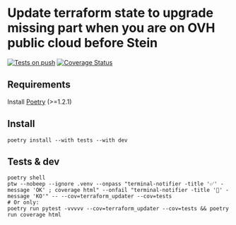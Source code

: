 # Update terraform state to upgrade missing part when you are on OVH public cloud before Stein

[![Tests on push](https://github.com/nledez/terraform_updater/actions/workflows/tests.yml/badge.svg)](https://github.com/nledez/terraform_updater/actions/workflows/tests.yml)
[![Coverage Status](https://coveralls.io/repos/github/nledez/terraform_updater/badge.svg?branch=main&service=github)](https://coveralls.io/github/nledez/terraform_updater?branch=main)

## Requirements

Install [Poetry](https://python-poetry.org/docs/#installation) (>=1.2.1)

## Install

```
poetry install --with tests --with dev
```

## Tests & dev

```
poetry shell
ptw --nobeep --ignore .venv --onpass "terminal-notifier -title '✅' -message 'OK' ; coverage html" --onfail "terminal-notifier -title '🚨' -message 'KO'" -- --cov=terraform_updater --cov=tests
# Or only:
poetry run pytest -vvvvv --cov=terraform_updater --cov=tests && poetry run coverage html
```
